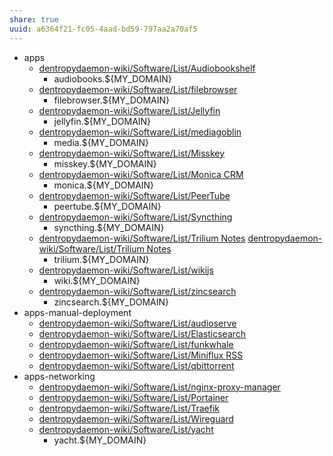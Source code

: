 ```yaml
---
share: true
uuid: a6364f21-fc05-4aad-bd59-797aa2a70af5
---
```

* apps
	* [dentropydaemon-wiki/Software/List/Audiobookshelf](/undefined)
		* audiobooks.${MY_DOMAIN}
	* [dentropydaemon-wiki/Software/List/filebrowser](/undefined)
		* filebrowser.${MY_DOMAIN}
	* [dentropydaemon-wiki/Software/List/Jellyfin](/undefined) 
		* jellyfin.${MY_DOMAIN}
	* [dentropydaemon-wiki/Software/List/mediagoblin](/undefined)
		* media.${MY_DOMAIN}
	* [dentropydaemon-wiki/Software/List/Misskey](/undefined)
		* misskey.${MY_DOMAIN}
	* [dentropydaemon-wiki/Software/List/Monica CRM](/undefined)
		* monica.${MY_DOMAIN}
	* [dentropydaemon-wiki/Software/List/PeerTube](/undefined)
		* peertube.${MY_DOMAIN}
	* [dentropydaemon-wiki/Software/List/Syncthing](/undefined)
		* syncthing.${MY_DOMAIN}
	* [dentropydaemon-wiki/Software/List/Trilium Notes](/undefined) [dentropydaemon-wiki/Software/List/Trilium Notes](/undefined)
		* trilium.${MY_DOMAIN}
	* [dentropydaemon-wiki/Software/List/wikijs](/undefined)
		* wiki.${MY_DOMAIN}
	* [dentropydaemon-wiki/Software/List/zincsearch](/undefined)
		* zincsearch.${MY_DOMAIN}
* apps-manual-deployment
	* [dentropydaemon-wiki/Software/List/audioserve](/undefined)
	* [dentropydaemon-wiki/Software/List/Elasticsearch](/undefined)
	* [dentropydaemon-wiki/Software/List/funkwhale](/undefined)
	* [dentropydaemon-wiki/Software/List/Miniflux RSS](/undefined)
	* [dentropydaemon-wiki/Software/List/qbittorrent](/undefined)
* apps-networking
	* [dentropydaemon-wiki/Software/List/nginx-proxy-manager](/undefined) 
	* [dentropydaemon-wiki/Software/List/Portainer](/undefined)
	* [dentropydaemon-wiki/Software/List/Traefik](/undefined)
	* [dentropydaemon-wiki/Software/List/Wireguard](/undefined)
	* [dentropydaemon-wiki/Software/List/yacht](/undefined)
		* yacht.${MY_DOMAIN}